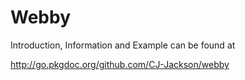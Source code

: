 # Webby

Introduction, Information and Example can be found at

http://go.pkgdoc.org/github.com/CJ-Jackson/webby